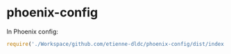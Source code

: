 # phoenix-config

In Phoenix config:

```js
require('./Workspace/github.com/etienne-dldc/phoenix-config/dist/index.js');
```
